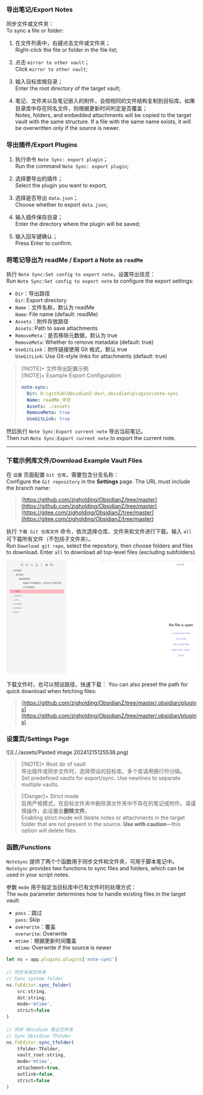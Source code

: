 


### 导出笔记/Export Notes

同步文件或文件夹：  
To sync a file or folder:

1. 在文件列表中，右键点击文件或文件夹；  
    Right-click the file or folder in the file list;
    
2. 点击 `mirror to other vault`；  
    Click `mirror to other vault`;
    
3. 输入目标库根目录；  
    Enter the root directory of the target vault;
    
4. 笔记、文件夹以及笔记嵌入的附件，会按相同的文件结构复制到目标库。如果目录库中存在同名文件，则根据更新时间判定是否覆盖；  
    Notes, folders, and embedded attachments will be copied to the target vault with the same structure. If a file with the same name exists, it will be overwritten only if the source is newer.

### 导出插件/Export Plugins

1. 执行命令 `Note Sync: export plugin`；  
    Run the command `Note Sync: export plugin`;
    
2. 选择要导出的插件；  
    Select the plugin you want to export;
    
3. 选择是否导出 `data.json`；  
    Choose whether to export `data.json`;
    
4. 输入插件保存目录；  
    Enter the directory where the plugin will be saved;
    
5. 输入回车键确认；  
    Press Enter to confirm.


### 将笔记导出为 readMe / Export a Note as `readMe`

执行 `Note Sync:Set config to export note`，设置导出信息：  
Run `Note Sync:Set config to export note` to configure the export settings:

- `Dir`：导出路径  
    `Dir`: Export directory
- `Name`：文件名称，默认为 readMe  
    `Name`: File name (default: readMe)
- `Assets`：附件存放路径  
    `Assets`: Path to save attachments
- `RemoveMeta`：是否移除元数据，默认为 true  
    `RemoveMeta`: Whether to remove metadata (default: true)
- `UseGitLink`：附件链接使用 Git 格式，默认 true  
    `UseGitLink`: Use Git-style links for attachments (default: true)

> [!NOTE]+ 文件导出配置示例  
> [!NOTE]+ Example Export Configuration
> 
> ```yaml
> note-sync:
>   Dir: D:\github\ObsidianZ-dev\.obsidian\plugins\note-sync
>   Name: readMe_中文
>   Assets: ./assets
>   RemoveMeta: true
>   UseGitLink: true
> ```

然后执行 `Note Sync:Export current note` 导出当前笔记。  
Then run `Note Sync:Export current note` to export the current note.

---

### 下载示例库文件/Download Example Vault Files

在 `设置` 页面配置 `Git 仓库`，需要包含分支名称：  
Configure the `Git repository` in the **Settings** page. The URL must include the branch name:

> [https://github.com/zigholding/ObsidianZ/tree/master](https://github.com/zigholding/ObsidianZ/tree/master)  
> [https://gitee.com/zigholding/ObsidianZ/tree/master](https://gitee.com/zigholding/ObsidianZ/tree/master)

执行 `下载 Git 仓库文件` 命令，依次选择仓库、文件夹和文件进行下载。输入 `all` 可下载所有文件（不包括子文件夹）。  
Run `Download git repo`, select the repository, then choose folders and files to download. Enter `all` to download all top-level files (excluding subfolders).

![](././assets/下载笔记.gif)  

下载文件时，也可以预设路径，快速下载：
You can also preset the path for quick download when fetching files:

> [https://github.com/zigholding/ObsidianZ/tree/master/.obsidian/plugins](https://github.com/zigholding/ObsidianZ/tree/master/.obsidian/plugins)


### 设置页/Settings Page

![](././assets/Pasted image 20241215125538.png)

> [!NOTE]+ Root dir of vault  
> 导出插件或同步文件时，选择预设的目标库。多个库请用换行符分隔。  
> Set predefined vaults for export/sync. Use newlines to separate multiple vaults.

> [!Danger]+ Strict mode  
> 启用严格模式，在目标文件夹中删除源文件夹中不存在的笔记或附件。请谨慎操作，此设置会**删除文件**。  
> Enabling strict mode will delete notes or attachments in the target folder that are not present in the source. **Use with caution**—this option will delete files.


### 函数/Functions

`NoteSync` 提供了两个个函数用于同步文件和文件夹，可用于脚本笔记中。  
`NoteSync` provides two functions to sync files and folders, which can be used in your script notes.

参数 `mode` 用于指定当目标库中已有文件时的处理方式：  
The `mode` parameter determines how to handle existing files in the target vault:
- `pass`：跳过  
    `pass`: Skip
- `overwrite`：覆盖  
    `overwrite`: Overwrite
- `mtime`：根据更新时间覆盖  
    `mtime`: Overwrite if the source is newer

```js
let ns = app.plugins.plugins['note-sync']

// 同步系统文件夹  
// Sync system folder
ns.fsEditor.sync_folder(
	src:string,
	dst:string,
	mode='mtime',
	strict=false
)

// 同步 Obsidian 笔记文件夹  
// Sync Obsidian TFolder
ns.fsEditor.sync_tfolder(
	tfolder:TFolder,
	vault_root:string,
	mode='mtime',
	attachment=true,
	outlink=false,
	strict=false
)
```

